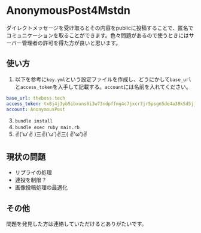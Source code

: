 # AnonymousPost4Mstdn
ダイレクトメッセージを受け取るとその内容をpublicに投稿することで、匿名でコミュニケーションを取ることができます。色々問題があるので使うときにはサーバー管理者の許可を得た方が良いと思います。

## 使い方
1. 以下を参考に`key.yml`という設定ファイルを作成し、どうにかして`base_url`と`access_token`を入手して記載する。`account`には名前を入れてください。
```key.yml
base_url: theboss.tech
access_token: tx8j4j3yb5ibxuns6i3w73ndpffmg4c7jxcr7jr5psgn5de4a38k5d5jjc4tsir8
account: AnonymousPost
```
3. `bundle install`
4. `bundle exec ruby main.rb`
5.  ✌('ω'✌ )三✌('ω')✌三( ✌'ω')✌

## 現状の問題
- リプライの処理
- 連投を制限？
- 画像投稿処理の最適化

## その他
問題を発見した方は連絡していただけるとありがたいです。
